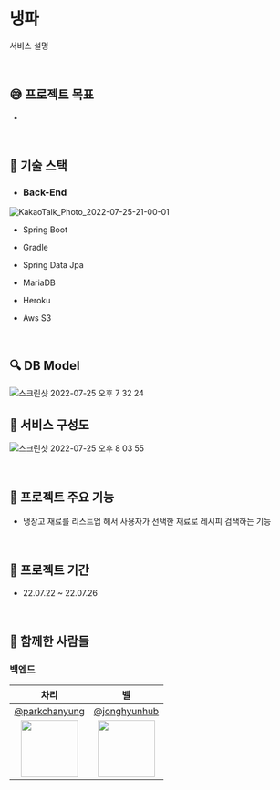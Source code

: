 # 냉파

서비스 설명


<br>

## :sweat_smile: 프로젝트 목표

-

<br>

## :rocket: 기술 스택

* ### Back-End

![KakaoTalk_Photo_2022-07-25-21-00-01](https://user-images.githubusercontent.com/67010993/180773002-6ae83375-62bf-4394-99ed-c8b24c3e42ba.png)

- Spring Boot
- Gradle
- Spring Data Jpa
- MariaDB

- Heroku
- Aws S3

<br>

## :mag: DB Model

![스크린샷 2022-07-25 오후 7 32 24](
https://user-images.githubusercontent.com/50781066/180759625-2c3a84c4-0c20-42b2-b6ca-a73a7e63b034.png
)
<br>
## :monocle_face: 서비스 구성도

![스크린샷 2022-07-25 오후 8 03 55](
https://user-images.githubusercontent.com/50781066/180764659-b5d83b62-3715-4b39-b4d1-0a2bec764b83.png
)

<br>

## :monocle_face: 프로젝트 주요 기능

- 냉장고 재료를 리스트업 해서 사용자가 선택한 재료로 레시피 검색하는 기능

<br>

## :calendar: 프로젝트 기간

-   22.07.22 ~ 22.07.26

<br>

## :construction_worker: 함께한 사람들

### 백엔드

|                                차리                                    |                              벨                                           | 
| :-------------------------------------------------------------------: | :----------------------------------------------------------------------: |
|                [@parkchanyung](https://github.com/parkchanyung)       |              [@jonghyunhub](https://github.com/jonghyunhub)              | 
|<img src="https://avatars.githubusercontent.com/jieunjenchoi" width="100"> | <img src="https://avatars.githubusercontent.com/jonghyunhub" width="100"> |
